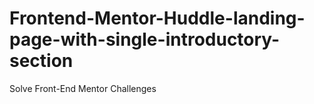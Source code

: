 # Frontend-Mentor-Huddle-landing-page-with-single-introductory-section
Solve Front-End Mentor Challenges
